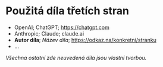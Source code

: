 # Použitá díla třetích stran

- OpenAI; ChatGPT; https://chatgpt.com
- Anthropic; Claude; claude.ai
- **Autor díla**; *Název díla*; https://odkaz.na/konkretni/stranku
- ...

*Všechna ostatní zde neuvedená díla jsou vlastní tvorbou.*
